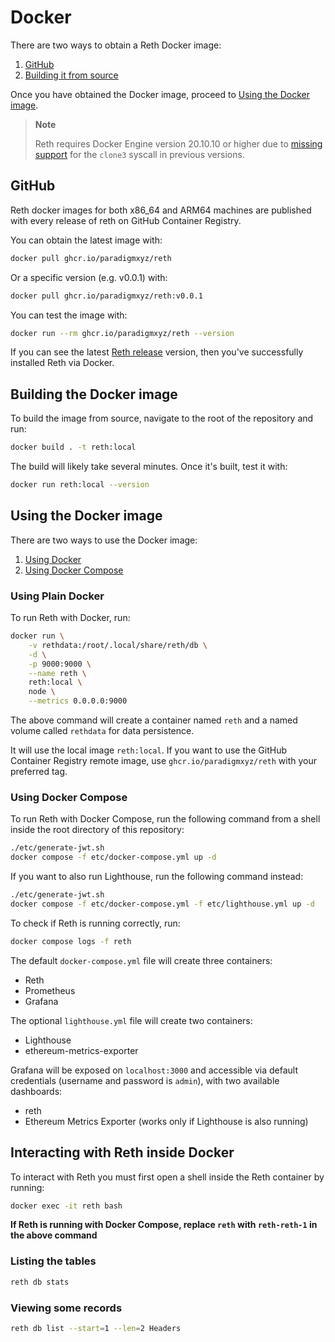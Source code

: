 # Docker

There are two ways to obtain a Reth Docker image:

1. [GitHub](#github)
2. [Building it from source](#building-the-docker-image)

Once you have obtained the Docker image, proceed to [Using the Docker
image](#using-the-docker-image).

> **Note**
>
> Reth requires Docker Engine version 20.10.10 or higher due to [missing support](https://docs.docker.com/engine/release-notes/20.10/#201010) for the `clone3` syscall in previous versions.
## GitHub

Reth docker images for both x86_64 and ARM64 machines are published with every release of reth on GitHub Container Registry.

You can obtain the latest image with:

```bash
docker pull ghcr.io/paradigmxyz/reth
```

Or a specific version (e.g. v0.0.1) with:

```bash
docker pull ghcr.io/paradigmxyz/reth:v0.0.1
```

You can test the image with:

```bash
docker run --rm ghcr.io/paradigmxyz/reth --version
```

If you can see the latest [Reth release](https://github.com/paradigmxyz/reth/releases) version, then you've successfully installed Reth via Docker.

## Building the Docker image

To build the image from source, navigate to the root of the repository and run:

```bash
docker build . -t reth:local
```

The build will likely take several minutes. Once it's built, test it with:

```bash
docker run reth:local --version
```

## Using the Docker image

There are two ways to use the Docker image:
1. [Using Docker](#using-plain-docker)
2. [Using Docker Compose](#using-docker-compose)

### Using Plain Docker

To run Reth with Docker, run:

```bash
docker run \
    -v rethdata:/root/.local/share/reth/db \
    -d \
    -p 9000:9000 \
    --name reth \
    reth:local \
    node \
    --metrics 0.0.0.0:9000
```

The above command will create a container named `reth` and a named volume called `rethdata` for data persistence.

It will use the local image `reth:local`. If you want to use the GitHub Container Registry remote image, use `ghcr.io/paradigmxyz/reth` with your preferred tag.

### Using Docker Compose

To run Reth with Docker Compose, run the following command from a shell inside the root directory of this repository:

```bash
./etc/generate-jwt.sh
docker compose -f etc/docker-compose.yml up -d
```

If you want to also run Lighthouse, run the following command instead:

```bash
./etc/generate-jwt.sh
docker compose -f etc/docker-compose.yml -f etc/lighthouse.yml up -d
```

To check if Reth is running correctly, run:

```bash
docker compose logs -f reth
```

The default `docker-compose.yml` file will create three containers:

- Reth
- Prometheus
- Grafana

The optional `lighthouse.yml` file will create two containers:

- Lighthouse
- ethereum-metrics-exporter

Grafana will be exposed on `localhost:3000` and accessible via default credentials (username and password is `admin`), with two available dashboards:
- reth
- Ethereum Metrics Exporter (works only if Lighthouse is also running)

## Interacting with Reth inside Docker

To interact with Reth you must first open a shell inside the Reth container by running:

```bash
docker exec -it reth bash
```

**If Reth is running with Docker Compose, replace `reth` with `reth-reth-1` in the above command**

### Listing the tables

```bash
reth db stats
```

### Viewing some records

```bash
reth db list --start=1 --len=2 Headers
```